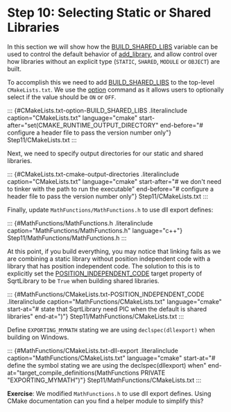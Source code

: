 # Step 10: Selecting Static or Shared Libraries

In this section we will show how the
[BUILD_SHARED_LIBS](https://cmake.org/cmake/help/latest/variable/BUILD_SHARED_LIBS.html#variable:BUILD_SHARED_LIBS) variable can be
used to control the default behavior of [add_library](https://cmake.org/cmake/help/latest/command/add_library.html#command:add_library), and allow control over how libraries without an
explicit type (`STATIC`, `SHARED`, `MODULE` or `OBJECT`) are built.

To accomplish this we need to add [BUILD_SHARED_LIBS](https://cmake.org/cmake/help/latest/variable/BUILD_SHARED_LIBS.html#variable:BUILD_SHARED_LIBS) to the top-level `CMakeLists.txt`. We use the
[option](https://cmake.org/cmake/help/latest/command/option.html#command:option) command as it allows users to
optionally select if the value should be `ON` or `OFF`.

::: {#CMakeLists.txt-option-BUILD_SHARED_LIBS .literalinclude caption="CMakeLists.txt" language="cmake" start-after="set(CMAKE_RUNTIME_OUTPUT_DIRECTORY" end-before="# configure a header file to pass the version number only"}
Step11/CMakeLists.txt
:::

Next, we need to specify output directories for our static and shared
libraries.

::: {#CMakeLists.txt-cmake-output-directories .literalinclude caption="CMakeLists.txt" language="cmake" start-after="# we don't need to tinker with the path to run the executable" end-before="# configure a header file to pass the version number only"}
Step11/CMakeLists.txt
:::

Finally, update `MathFunctions/MathFunctions.h` to use dll export
defines:

::: {#MathFunctions/MathFunctions.h .literalinclude caption="MathFunctions/MathFunctions.h" language="c++"}
Step11/MathFunctions/MathFunctions.h
:::

At this point, if you build everything, you may notice that linking
fails as we are combining a static library without position independent
code with a library that has position independent code. The solution to
this is to explicitly set the
[POSITION_INDEPENDENT_CODE](https://cmake.org/cmake/help/latest/prop_tgt/POSITION_INDEPENDENT_CODE.html#prop_tgt:POSITION_INDEPENDENT_CODE) target
property of SqrtLibrary to be `True` when building shared libraries.

::: {#MathFunctions/CMakeLists.txt-POSITION_INDEPENDENT_CODE .literalinclude caption="MathFunctions/CMakeLists.txt" language="cmake" start-at="# state that SqrtLibrary need PIC when the default is shared libraries" end-at=")"}
Step11/MathFunctions/CMakeLists.txt
:::

Define `EXPORTING_MYMATH` stating we are using `declspec(dllexport)`
when building on Windows.

::: {#MathFunctions/CMakeLists.txt-dll-export .literalinclude caption="MathFunctions/CMakeLists.txt" language="cmake" start-at="# define the symbol stating we are using the declspec(dllexport) when" end-at="target_compile_definitions(MathFunctions PRIVATE \"EXPORTING_MYMATH\")"}
Step11/MathFunctions/CMakeLists.txt
:::

**Exercise**: We modified `MathFunctions.h` to use dll export defines.
Using CMake documentation can you find a helper module to simplify this?
